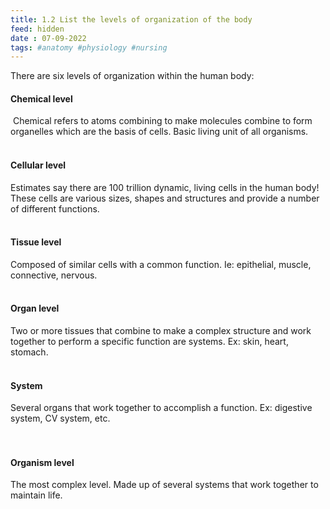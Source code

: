 ```yaml
---
title: 1.2 List the levels of organization of the body
feed: hidden
date : 07-09-2022
tags: #anatomy #physiology #nursing
---
```


There are six levels of organization within the human body:

#### **Chemical level**
  
 Chemical refers to atoms combining to make molecules combine to form organelles which are the basis of cells. Basic living unit of all organisms.
 <br><br>
#### **Cellular level**
  
Estimates say there are 100 trillion dynamic, living cells in the human body! These cells are various sizes, shapes and structures and provide a number of different functions.
  <br> <br>
#### **Tissue level**
  
  Composed of similar cells with a common function. Ie: epithelial, muscle, connective, nervous.
  <br> <br>
#### **Organ level**
  
  Two or more tissues that combine to make a complex structure and work together to perform a specific function are systems. Ex: skin, heart, stomach.
  <br> <br>
#### **System**
  
Several organs that work together to accomplish a function. Ex: digestive system, CV system, etc.  
  <br> <br>
#### **Organism level**

The most complex level. Made up of several systems that work together to maintain life.